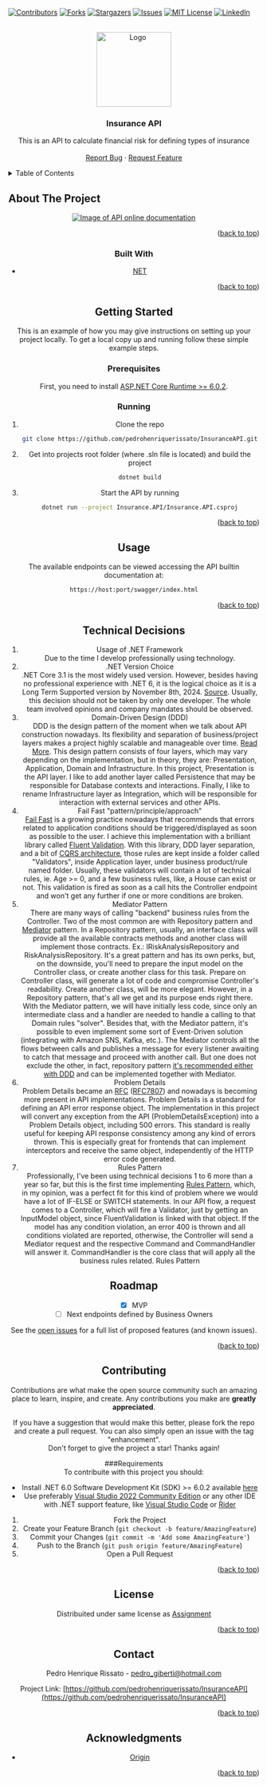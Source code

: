 <div id="top"></div>
<!--
*** Thanks for checking out the Best-README-Template. If you have a suggestion
*** that would make this better, please fork the repo and create a pull request
*** or simply open an issue with the tag "enhancement".
*** Don't forget to give the project a star!
*** Thanks again! Now go create something AMAZING! :D
-->

<!-- PROJECT SHIELDS -->
<!--
*** I'm using markdown "reference style" links for readability.
*** Reference links are enclosed in brackets [ ] instead of parentheses ( ).
*** See the bottom of this document for the declaration of the reference variables
*** for contributors-url, forks-url, etc. This is an optional, concise syntax you may use.
*** https://www.markdownguide.org/basic-syntax/#reference-style-links
-->

[![Contributors][contributors-shield]][contributors-url]
[![Forks][forks-shield]][forks-url]
[![Stargazers][stars-shield]][stars-url]
[![Issues][issues-shield]][issues-url]
[![MIT License][license-shield]][license-url]
[![LinkedIn][linkedin-shield]][linkedin-url]

<!-- PROJECT LOGO -->
<br />
<div align="center">
  <a href="https://www.useorigin.com/join-us">
    <img src="https://assets-global.website-files.com/5fc46a8c6532b70b61e49a29/5fc46a8c6532b7ebb5e49a87_origin_logo_dark.svg" alt="Logo" width="150" height="150">
  </a>

<h3 align="center">Insurance API</h3>

  <p align="center">
    This is an API to calculate financial risk for defining types of insurance
    <br />
    <br />
    <a href="https://github.com/pedrohenriquerissato/InsuranceAPI/issues">Report Bug</a>
    ·
    <a href="https://github.com/pedrohenriquerissato/InsuranceAPI/issues">Request Feature</a>
  </p>
</div>

<!-- TABLE OF CONTENTS -->
<details>
  <summary>Table of Contents</summary>
  <ol>
    <li>
      <a href="#about-the-project">About The Project</a>
      <ul>
        <li><a href="#built-with">Built With</a></li>
      </ul>
    </li>
    <li>
      <a href="#getting-started">Getting Started</a>
      <ul>
        <li><a href="#prerequisites">Prerequisites</a></li>
        <li><a href="#installation">Installation</a></li>
      </ul>
    </li>
    <li><a href="#usage">Usage</a></li>
    <li><a href="#roadmap">Roadmap</a></li>
    <li><a href="#contributing">Contributing</a></li>
    <li><a href="#license">License</a></li>
    <li><a href="#contact">Contact</a></li>
    <li><a href="#acknowledgments">Acknowledgments</a></li>
  </ol>
</details>

<!-- ABOUT THE PROJECT -->

## About The Project

<div align="center">
  <a href="https://www.useorigin.com/join-us">
    <img src="https://i.imgur.com/7YTR3PC.png" alt="Image of API online documentation">
  </a>

<p align="right">(<a href="#top">back to top</a>)</p>

### Built With

- [NET](https://dotnet.microsoft.com/en-us/)

<p align="right">(<a href="#top">back to top</a>)</p>

<!-- GETTING STARTED -->

## Getting Started

This is an example of how you may give instructions on setting up your project locally.
To get a local copy up and running follow these simple example steps.

### Prerequisites

First, you need to install [ASP.NET Core Runtime >= 6.0.2](https://dotnet.microsoft.com/en-us/download/dotnet/6.0).

### Running

1. Clone the repo
   ```sh
   git clone https://github.com/pedrohenriquerissato/InsuranceAPI.git
   ```
2. Get into projects root folder (where .sln file is located) and build the project
   ```sh
   dotnet build
   ```
3. Start the API by running
   ```sh
   dotnet run --project Insurance.API/Insurance.API.csproj
   ```

<p align="right">(<a href="#top">back to top</a>)</p>

<!-- USAGE EXAMPLES -->

## Usage

The available endpoints can be viewed accessing the API builtin documentation at:

```sh
https://host:port/swagger/index.html
```

<p align="right">(<a href="#top">back to top</a>)</p>

<!-- TECHNICAL DECISIONS -->

## Technical Decisions

1. Usage of .NET Framework  
   Due to the time I develop professionally using technology.
2. .NET Version Choice  
   .NET Core 3.1 is the most widely used version. However, besides having no professional experience with .NET 6,
   it is the logical choice as it is a Long Term Supported version by November 8th, 2024.
   [Source](https://dotnet.microsoft.com/en-us/platform/support/policy/dotnet-core#lifecycle).
   Usually, this decision should not be taken by only one developer. The whole team involved opinions and company
   mandates should be observed.
3. Domain-Driven Design (DDD)  
   DDD is the design pattern of the moment when we talk about API construction nowadays. Its flexibility and
   separation of business/project layers makes a project highly scalable and manageable over time.
   [Read More](https://martinfowler.com/bliki/DomainDrivenDesign.html). This design pattern consists of four layers,
   which may vary depending on the implementation, but in theory, they are: Presentation, Application, Domain and
   Infrastructure. In this project, Presentation is the API layer. I like to add another layer called
   Persistence that may be responsible for Database contexts and interactions. Finally, I like to rename Infrastructure
   layer as Integration, which will be responsible for interaction with external services and other APIs.
4. Fail Fast "pattern/principle/approach"  
   [Fail Fast](https://www.martinfowler.com/ieeeSoftware/failFast.pdf) is a growing practice nowadays that recommends
   that errors related to application conditions should be triggered/displayed as soon as possible to the user. I
   achieve this implementation with a brilliant library called [Fluent Validation](https://fluentvalidation.net/).
   With this library, DDD layer separation, and a bit of [CQRS architecture](https://docs.microsoft.com/en-us/azure/architecture/patterns/cqrs),
   those rules are kept inside a folder called "Validators", inside Application layer, under business product/rule
   named folder. Usually, these validators will contain a lot of technical rules, ie. Age >= 0, and a few business rules,
   like, a House can exist or not. This validation is fired as soon as a call hits the Controller endpoint and won't
   get any further if one or more conditions are broken.
5. Mediator Pattern  
   There are many ways of calling "backend" business rules from the Controller. Two of the most common are with Repository
   pattern and [Mediator](https://refactoring.guru/design-patterns/mediator) pattern. In a Repository pattern, usually, an
   interface class will provide all the available contracts methods and another class will implement those contracts.
   Ex.: IRiskAnalysisRepository and RiskAnalysisRepository. It's a great pattern and has its own perks, but, on the downside, you'll need to prepare the input model on the Controller
   class, or create another class for this task. Prepare on Controller class, will generate a lot of code and compromise
   Controller's readability. Create another class, will be more elegant. However, in a Repository pattern, that's all we
   get and its purpose ends right there. With the Mediator pattern, we will have initially less code,
   since only an intermediate class and a handler are needed to handle a calling to that Domain rules "solver".
   Besides that, with the Mediator pattern, it's possible to even implement some sort of Event-Driven solution
   (integrating with Amazon SNS, Kafka, etc.). The Mediator controls all the flows between calls and publishes a message
   for every listener awaiting to catch that message and proceed with another call. But one does not exclude the other,
   in fact, repository pattern [it's recommended either with DDD](https://docs.microsoft.com/en-us/dotnet/architecture/microservices/microservice-ddd-cqrs-patterns/infrastructure-persistence-layer-design)
   and can be implemented together with Mediator.
6. Problem Details  
   Problem Details became an [RFC](https://en.wikipedia.org/wiki/Request_for_Comments) ([RFC7807](https://datatracker.ietf.org/doc/html/rfc7807))
   and nowadays is becoming more present in API implementations. Problem Details is a standard for defining an API
   error response object. The implementation in this project will convert any exception from the API (ProblemDetailsException)
   into a Problem Details object, including 500 errors. This standard is really useful for keeping API response consistency
   among any kind of errors thrown. This is especially great for frontends that can implement interceptors and receive
   the same object, independently of the HTTP error code generated.
7. Rules Pattern  
   Professionally, I've been using technical decisions 1 to 6 more than a year so far, but this is the first time
   implementing [Rules Pattern](https://www.michael-whelan.net/rules-design-pattern/), which, in my opinion, was a
   perfect fit for this kind of problem where we would have a lot of IF-ELSE or SWITCH statements. In our API flow, a
   request comes to a Controller, which will fire a Validator, just by getting an InputModel object, since FluentValidation
   is linked with that object. If the model has any condition violation, an error 400 is thrown and all conditions violated
   are reported, otherwise, the Controller will send a Mediator request and the respective Command and CommandHandler
   will answer it. CommandHandler is the core class that will apply all the business rules related. Rules Pattern

<!-- ROADMAP -->

## Roadmap

- [x] MVP
- [ ] Next endpoints defined by Business Owners

See the [open issues](https://github.com/pedrohenriquerissato/InsuranteAPI/issues) for a full list of proposed features (and known issues).

<p align="right">(<a href="#top">back to top</a>)</p>

<!-- CONTRIBUTING -->

## Contributing

Contributions are what make the open source community such an amazing place to learn, inspire, and create. Any contributions you make are **greatly appreciated**.

If you have a suggestion that would make this better, please fork the repo and create a pull request. You can also simply open an issue with the tag "enhancement".  
Don't forget to give the project a star! Thanks again!

###Requirements  
To contribuite with this project you should:

- Install .NET 6.0 Software Development Kit (SDK) >= 6.0.2 available [here](https://dotnet.microsoft.com/en-us/download/dotnet/6.0)
- Use preferably [Visual Studio 2022 Community Edition](https://visualstudio.microsoft.com/pt-br/thank-you-downloading-visual-studio/?sku=Community&channel=Release&version=VS2022&source=VSLandingPage&cid=2030&passive=false) or any other IDE with .NET support feature, like [Visual Studio Code](https://code.visualstudio.com/docs/languages/dotnet) or [Rider](https://www.jetbrains.com/rider/)

1. Fork the Project
2. Create your Feature Branch (`git checkout -b feature/AmazingFeature`)
3. Commit your Changes (`git commit -m 'Add some AmazingFeature'`)
4. Push to the Branch (`git push origin feature/AmazingFeature`)
5. Open a Pull Request

<p align="right">(<a href="#top">back to top</a>)</p>

<!-- LICENSE -->

## License

Distribuited under same license as [Assignment](https://github.com/OriginFinancial/origin-backend-take-home-assignment)

<p align="right">(<a href="#top">back to top</a>)</p>

<!-- CONTACT -->

## Contact

Pedro Henrique Rissato - pedro_giberti@hotmail.com

Project Link: [https://github.com/pedrohenriquerissato/InsuranceAPI](https://github.com/pedrohenriquerissato/InsuranceAPI)

<p align="right">(<a href="#top">back to top</a>)</p>

<!-- ACKNOWLEDGMENTS -->

## Acknowledgments

- [Origin](https://www.useorigin.com/)

<p align="right">(<a href="#top">back to top</a>)</p>

<!-- MARKDOWN LINKS & IMAGES -->
<!-- https://www.markdownguide.org/basic-syntax/#reference-style-links -->

[contributors-shield]: https://img.shields.io/github/contributors/pedrohenriquerissato/InsuranceAPI.svg?style=for-the-badge
[contributors-url]: https://github.com/pedrohenriquerissato/InsuranceAPI/graphs/contributors
[forks-shield]: https://img.shields.io/github/forks/pedrohenriquerissato/InsuranceAPI.svg?style=for-the-badge
[forks-url]: https://github.com/pedrohenriquerissato/InsuranceAPI/network/members
[stars-shield]: https://img.shields.io/github/stars/pedrohenriquerissato/InsuranceAPI.svg?style=for-the-badge
[stars-url]: https://github.com/pedrohenriquerissato/InsuranceAPI/stargazers
[issues-shield]: https://img.shields.io/github/issues/pedrohenriquerissato/InsuranceAPI.svg?style=for-the-badge
[issues-url]: https://github.com/pedrohenriquerissato/InsuranceAPI/issues
[license-shield]: https://img.shields.io/github/license/pedrohenriquerissato/InsuranceAPI.svg?style=for-the-badge
[license-url]: https://github.com/pedrohenriquerissato/InsuranceAPI/blob/master/LICENSE.txt
[linkedin-shield]: https://img.shields.io/badge/-LinkedIn-black.svg?style=for-the-badge&logo=linkedin&colorB=555
[linkedin-url]: https://linkedin.com/in/phdev
[product-screenshot]: https://i.imgur.com/7YTR3PC.png
